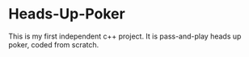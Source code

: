 # Heads-Up-Poker

This is my first independent c++ project. It is pass-and-play heads up poker, coded from scratch.

